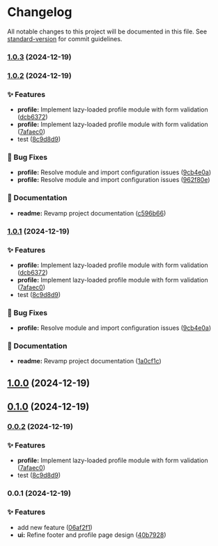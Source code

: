 # Changelog

All notable changes to this project will be documented in this file. See [standard-version](https://github.com/conventional-changelog/standard-version) for commit guidelines.

### [1.0.3](https://github.com/Kocsis-Hernyik-Solutions/VocationTracker/compare/v1.0.2...v1.0.3) (2024-12-19)

### [1.0.2](https://github.com/Kocsis-Hernyik-Solutions/VocationTracker/compare/v0.0.1...v1.0.2) (2024-12-19)


### ✨ Features

* **profile:** Implement lazy-loaded profile module with form validation ([dcb6372](https://github.com/Kocsis-Hernyik-Solutions/VocationTracker/commit/dcb637264efb0bd5cdc098090986e5b1e2a7fcbf))
* **profile:** Implement lazy-loaded profile module with form validation ([7afaec0](https://github.com/Kocsis-Hernyik-Solutions/VocationTracker/commit/7afaec0a054503adb5e3f91e0706d033434b3c49))
* test ([8c9d8d9](https://github.com/Kocsis-Hernyik-Solutions/VocationTracker/commit/8c9d8d9345af36bd1c17857e39c01740d6288ffc))


### 🐛 Bug Fixes

* **profile:** Resolve module and import configuration issues ([9cb4e0a](https://github.com/Kocsis-Hernyik-Solutions/VocationTracker/commit/9cb4e0a85ca2c170b3cd92517eb1ef83b34d5b28))
* **profile:** Resolve module and import configuration issues  ([962f80e](https://github.com/Kocsis-Hernyik-Solutions/VocationTracker/commit/962f80ef74c012b35d99886b40b9531b3838610a))


### 📝 Documentation

* **readme:** Revamp project documentation ([c596b66](https://github.com/Kocsis-Hernyik-Solutions/VocationTracker/commit/c596b66e010d90e0dca8d402f9582dc3ba0817ec))

### [1.0.1](https://github.com/Kocsis-Hernyik-Solutions/VocationTracker/compare/v0.0.1...v1.0.1) (2024-12-19)


### ✨ Features

* **profile:** Implement lazy-loaded profile module with form validation ([dcb6372](https://github.com/Kocsis-Hernyik-Solutions/VocationTracker/commit/dcb637264efb0bd5cdc098090986e5b1e2a7fcbf))
* **profile:** Implement lazy-loaded profile module with form validation ([7afaec0](https://github.com/Kocsis-Hernyik-Solutions/VocationTracker/commit/7afaec0a054503adb5e3f91e0706d033434b3c49))
* test ([8c9d8d9](https://github.com/Kocsis-Hernyik-Solutions/VocationTracker/commit/8c9d8d9345af36bd1c17857e39c01740d6288ffc))


### 🐛 Bug Fixes

* **profile:** Resolve module and import configuration issues ([9cb4e0a](https://github.com/Kocsis-Hernyik-Solutions/VocationTracker/commit/9cb4e0a85ca2c170b3cd92517eb1ef83b34d5b28))


### 📝 Documentation

* **readme:** Revamp project documentation ([1a0cf1c](https://github.com/Kocsis-Hernyik-Solutions/VocationTracker/commit/1a0cf1c6413a76f205a561ce9d35095085ae946e))

## [1.0.0](https://github.com/Kocsis-Hernyik-Solutions/VocationTracker/compare/v0.1.0...v1.0.0) (2024-12-19)

## [0.1.0](https://github.com/Kocsis-Hernyik-Solutions/VocationTracker/compare/v0.0.2...v0.1.0) (2024-12-19)

### [0.0.2](https://github.com/Kocsis-Hernyik-Solutions/VocationTracker/compare/v0.0.1...v0.0.2) (2024-12-19)


### ✨ Features

* **profile:** Implement lazy-loaded profile module with form validation ([7afaec0](https://github.com/Kocsis-Hernyik-Solutions/VocationTracker/commit/7afaec0a054503adb5e3f91e0706d033434b3c49))
* test ([8c9d8d9](https://github.com/Kocsis-Hernyik-Solutions/VocationTracker/commit/8c9d8d9345af36bd1c17857e39c01740d6288ffc))

### 0.0.1 (2024-12-19)


### ✨ Features

* add new feature ([06af2f1](https://github.com/Kocsis-Hernyik-Solutions/VocationTracker/commit/06af2f1673895ed3614cc414261ef29ea26b1da2))
* **ui:** Refine footer and profile page design ([40b7928](https://github.com/Kocsis-Hernyik-Solutions/VocationTracker/commit/40b79282d126ed71aa66287399b17fd6f82ae01a))

